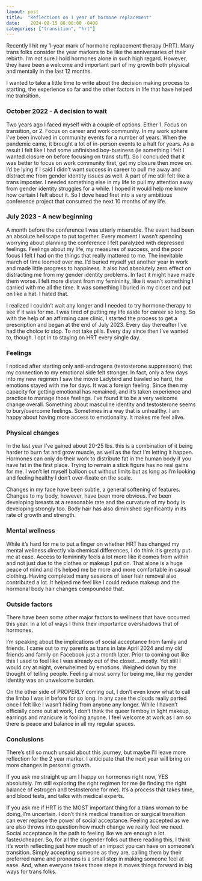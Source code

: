 ```yaml
---
layout: post
title:  "Reflections on 1 year of hormone replacement"
date:    2024-08-15 08:00:00 -0400
categories: ["transition", "hrt"]
---
```


Recently I hit my 1-year mark of hormone replacement therapy (HRT). Many trans folks consider the year markers to be like the anniversaries of their rebirth. I’m not sure I hold hormones alone in such high regard. However, they have been a welcome and important part of my growth both physical and mentally in the last 12 months.

I wanted to take a little time to write about the decision making process to starting, the experience so far and the other factors in life that have helped me transition.

### October 2022 - A decision to wait

Two years ago I faced myself with a couple of options. Either 1. Focus on transition, or 2. Focus on career and work community. In my work sphere I've been involved in community events for a number of years. When the pandemic came, it brought a lot of in-person events to a halt for years. As a result I felt like I had some unfinished boy-business (ie something I felt I wanted closure on before focusing on trans stuff). So I concluded that it was better to focus on work community first, get my closure then move on. I’d be lying if I said I didn’t want success in career to pull me away and distract me from gender identity issues as well. A part of me still felt like a trans imposter. I needed something else in my life to pull my attention away from gender identity struggles for a while. I hoped it would help me know how certain I felt about it. So I dove head first into a very ambitious conference project that consumed the next 10 months of my life.

### July 2023 - A new beginning

A month before the conference I was utterly miserable. The event had been an absolute hellscape to put together. Every moment I wasn’t spending worrying about planning the conference I felt paralyzed with depressed feelings. Feelings about my life, my measures of success, and the poor focus I felt I had on the things that really mattered to me. The inevitable march of time loomed over me. I’d buried myself yet another year in work and made little progress to happiness. It also had absolutely zero effect on distracting me from my gender identity problems. In fact it might have made them worse. I felt more distant from my femininity, like it wasn’t something I carried with me all the time. It was something I buried in my closet and put on like a hat. I hated that.

I realized I couldn’t wait any longer and I needed to try hormone therapy to see if it was for me. I was tired of putting my life aside for career so long. So with the help of an affirming care clinic, I started the process to get a prescription and began at the end of July 2023. Every day thereafter I’ve had the choice to stop. To not take pills. Every day since then I’ve wanted to, though. I opt in to staying on HRT every single day.

### Feelings

I noticed after starting only anti-androgens (testosterone suppressors) that my connection to my emotional side felt stronger. In fact, only a few days into my new regimen I saw the movie Ladybird and bawled so hard, the emotions stayed with me for days. It was a foreign feeling. Since then my capacity for getting emotional has remained, and it’s taken experience and practice to manage those feelings. I’ve found it to be a very welcome change overall. Something about masculine identity and testosterone seems to bury/overcome feelings. Sometimes in a way that is unhealthy. I am happy about having more access to emotionality. It makes me feel alive.

### Physical changes

In the last year I’ve gained about 20-25 lbs. this is a combination of it being harder to burn fat and grow muscle, as well as the fact I’m letting it happen. Hormones can only do their work to distribute fat in the human body if you have fat in the first place. Trying to remain a stick figure has no real gains for me. I won’t let myself balloon out without limits but as long as I’m looking and feeling healthy I don’t over-fixate on the scale.

Changes in my face have been subtle, a general softening of features. Changes to my body, however, have been more obvious. I’ve been developing breasts at a reasonable rate and the curvature of my body is developing strongly too. Body hair has also diminished significantly in its rate of growth and strength.

### Mental wellness

While it’s hard for me to put a finger on whether HRT has changed my mental wellness directly via chemical differences, I do think it’s greatly put me at ease. Access to femininity feels a lot more like it comes from within and not just due to the clothes or makeup I put on. That alone is a huge peace of mind and it’s helped me be more and more comfortable in casual clothing. Having completed many sessions of laser hair removal also contributed a lot. It helped me feel like I could reduce makeup and the hormonal body hair changes compounded that.

### Outside factors

There have been some other major factors to wellness that have occurred this year. In a lot of ways I think their importance overshadows that of hormones.

I’m speaking about the implications of social acceptance from family and friends. I came out to my parents as trans in late April 2024 and my old friends and family on Facebook just a month later. Prior to coming out like this I used to feel like I was already out of the closet….mostly. Yet still I would cry at night, overwhelmed by emotions. Weighed down by the thought of telling people. Feeling almost sorry for being me, like my gender identity was an unwelcome burden.

On the other side of PROPERLY coming out, I don’t even know what to call the limbo I was in before for so long. In any case the clouds really parted once I felt like I wasn’t hiding from anyone any longer. While I haven’t officially come out at work, I don’t think the queer femboy in light makeup, earrings and manicure is fooling anyone. I feel welcome at work as I am so there is peace and balance in all my regular spaces.

### Conclusions

There’s still so much unsaid about this journey, but maybe I’ll leave more reflection for the 2 year marker. I anticipate that the next year will bring on more changes in personal growth.

If you ask me straight up am I happy on hormones right now, YES absolutely. I’m still exploring the right regimen for me (ie finding the right balance of estrogen and testosterone for me). It’s a process that takes time, and blood tests, and talks with medical experts.

If you ask me if HRT is the MOST important thing for a trans woman to be doing, I’m uncertain. I don’t think medical transition or surgical transition can ever replace the power of social acceptance. Feeling accepted as we are also throws into question how much change we really feel we need. Social acceptance is the path to feeling like we are enough a lot faster/cheaper. So, for all the cisgender folks out there reading this, I think it’s worth reflecting just how much of an impact you can have on someone’s transition. Simply accepting someone as they are, calling them by their preferred name and pronouns is a small step in making someone feel at ease. And, when everyone takes those steps it moves things forward in big ways for trans folks.